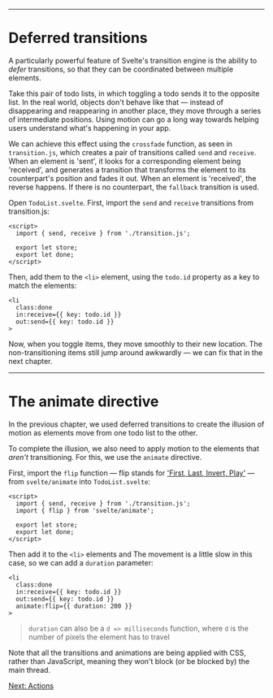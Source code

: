 ------
# **Deferred transitions**
A particularly powerful feature of Svelte's transition engine is the ability to _defer_ transitions, so that they can be coordinated between multiple elements.

Take this pair of todo lists, in which toggling a todo sends it to the opposite list. In the real world, objects don't behave like that — instead of disappearing and reappearing in another place, they move through a series of intermediate positions. Using motion can go a long way towards helping users understand what's happening in your app.

We can achieve this effect using the `crossfade` function, as seen in <code data-file="src/routes/part2/transitions/deferred/transition.js">transition.js</code>, which creates a pair of transitions called `send` and `receive`. When an element is 'sent', it looks for a corresponding element being 'received', and generates a transition that transforms the element to its counterpart's position and fades it out. When an element is 'received', the reverse happens. If there is no counterpart, the `fallback` transition is used.

Open <code data-file="src/routes/part2/transitions/deferred/TodoList.svelte">TodoList.svelte</code>. First, import the `send` and `receive` transitions from transition.js:
```svelte title="src/routes/part2/transitions/deferred/TodoList.svelte" "import { send, receive } from './transition.js';"
<script>
  import { send, receive } from './transition.js';

  export let store;
  export let done;
</script>
```
Then, add them to the `<li>` element, using the `todo.id` property as a key to match the elements:
```svelte title="src/routes/part2/transitions/deferred/TodoList.svelte" /in:receive={{ key: todo.id }}/ /out:send={{ key: todo.id }}/
<li
  class:done
  in:receive={{ key: todo.id }}
  out:send={{ key: todo.id }}
>
```
Now, when you toggle items, they move smoothly to their new location. The non-transitioning items still jump around awkwardly — we can fix that in the next chapter.

------
# **The animate directive**
In the previous chapter, we used deferred transitions to create the illusion of motion as elements move from one todo list to the other.

To complete the illusion, we also need to apply motion to the elements that _aren't_ transitioning. For this, we use the `animate` directive.

First, import the `flip` function — flip stands for ['First, Last, Invert, Play'](https://aerotwist.com/blog/flip-your-animations/) — from `svelte/animate` into <code data-file="src/routes/part2/transitions/deferred/TodoList.svelte">TodoList.svelte</code>:
```svelte title="src/routes/part2/transitions/deferred/TodoList.svelte" "import { flip } from 'svelte/animate';"
<script>
  import { send, receive } from './transition.js';
  import { flip } from 'svelte/animate';

  export let store;
  export let done;
</script>
```
Then add it to the `<li>` elements and The movement is a little slow in this case, so we can add a `duration` parameter:
```svelte title="src/routes/part2/transitions/deferred/TodoList.svelte" /animate:flip={{ duration: 200 }}/
<li
  class:done
  in:receive={{ key: todo.id }}
  out:send={{ key: todo.id }}
  animate:flip={{ duration: 200 }}
>
```
> `duration` can also be a `d => milliseconds` function, where `d` is the number of pixels the element has to travel

Note that all the transitions and animations are being applied with CSS, rather than JavaScript, meaning they won't block (or be blocked by) the main thread.

[Next: Actions](/part2/actions/use-directive)
